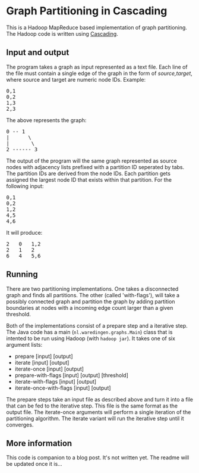 # Graph Partitioning in Cascading
This is a Hadoop MapReduce based implementation of graph partitioning. The Hadoop code is written using [Cascading](http://www.cascading.org/ "Cascading").

## Input and output
The program takes a graph as input represented as a text file. Each line of the file must contain a single edge of the graph in the form of *source,target*, where source and target are numeric node IDs. Example:
<pre>
0,1
0,2
1,3
2,3
</pre>

The above represents the graph:
<pre>
0 -- 1
|      \
|       \
2 ------ 3
</pre>

The output of the program will the same graph represented as source nodes with adjacency lists prefixed with a partition ID seperated by tabs. The partition IDs are derived from the node IDs. Each partition gets assigned the largest node ID that exists within that partition. For the following input:
<pre>
0,1
0,2
1,2
4,5
4,6
</pre>

It will produce:
<pre>
2	0	1,2
2	1	2
6	4	5,6
</pre>

## Running
There are two partitioning implementations. One takes a disconnected graph and finds all partitions. The other (called 'with-flags'), will take a possibly connected graph and partition the graph by adding partition boundaries at nodes with a incoming edge count larger than a given threshold.

Both of the implementations consist of a prepare step and a iterative step. The Java code has a main (`nl.waredingen.graphs.Main`) class that is intented to be run using Hadoop (with `hadoop jar`). It takes one of six argument lists:

* prepare \[input\] \[output\]
* iterate \[input\] \[output\]
* iterate-once \[input\] \[output\]
* prepare-with-flags \[input\] \[output\] \[threshold\]
* iterate-with-flags \[input\] \[output\]
* iterate-once-with-flags \[input\] \[output\]

The prepare steps take an input file as described above and turn it into a file that can be fed to the iterative step. This file is the same format as the output file. The iterate-once arguments will perform a single iteration of the partitioning algorithm. The iterate variant will run the iterative step until it converges.

## More information
This code is companion to a blog post. It's not written yet. The readme will be updated once it is...
